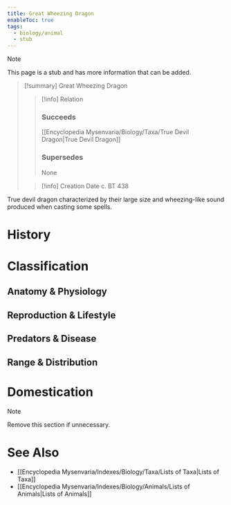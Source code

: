 ```yaml
---
title: Great Wheezing Dragon
enableToc: true
tags:
  - biology/animal
  - stub
---
```


> [!note]
> This page is a stub and has more information that can be added.

> [!summary] Great Wheezing Dragon
> > [!info] Relation
> > ### Succeeds
> > [[Encyclopedia Mysenvaria/Biology/Taxa/True Devil Dragon|True Devil Dragon]]
> > ### Supersedes
> > None
>
> > [!info] Creation Date
> > c. BT 438

True devil dragon characterized by their large size and wheezing-like sound produced when casting some spells.
# History

# Classification
## Anatomy & Physiology

## Reproduction & Lifestyle

## Predators & Disease

## Range & Distribution

# Domestication

> [!note]
> Remove this section if unnecessary.
# See Also
- [[Encyclopedia Mysenvaria/Indexes/Biology/Taxa/Lists of Taxa|Lists of Taxa]]
- [[Encyclopedia Mysenvaria/Indexes/Biology/Animals/Lists of Animals|Lists of Animals]]